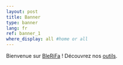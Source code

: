 ```yaml
---
layout: post
title: Banner
type: banner
lang: fr
ref: banner_1
where_display: all #home or all
---
```


Bienvenue sur <a href="http://BleRifa.com">BleRiFa</a> ! Découvrez nos <a href="http://BleRifa.com/fr/tools/">outils</a>.
